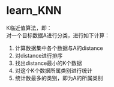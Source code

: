 # learn_KNN

K临近值算法，即：  
对一个目标数据A进行分类，进行如下计算：  
1. 计算数据集中各个数据与A的distance  
2. 对distance进行排序  
3. 找出distance最小的K个数据  
4. 对这个K个数据所属类别进行统计  
5. 统计数最多的类别，即为A的所属类别  

